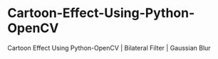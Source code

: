 # Cartoon-Effect-Using-Python-OpenCV
Cartoon Effect Using Python-OpenCV | Bilateral Filter | Gaussian Blur
